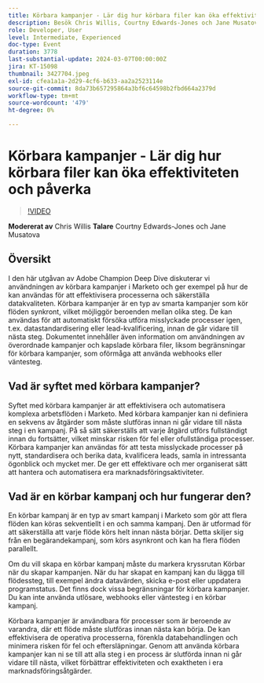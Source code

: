 ```yaml
---
title: Körbara kampanjer - Lär dig hur körbara filer kan öka effektiviteten och påverka
description: Besök Chris Willis, Courtny Edwards-Jones och Jane Musatova i denna Adobe Champion Deep Dive för att lära dig hur körbara kampanjer i Marketo kan effektivisera processer, säkerställa datakvalitet och automatisera komplexa arbetsflöden, med praktiska exempel och fokus på att minimera fel och eftersläpningar.
role: Developer, User
level: Intermediate, Experienced
doc-type: Event
duration: 3778
last-substantial-update: 2024-03-07T00:00:00Z
jira: KT-15098
thumbnail: 3427704.jpeg
exl-id: cfea1a1a-2d29-4cf6-b633-aa2a2523114e
source-git-commit: 8da73b657295864a3bf6c64598b2fbd664a2379d
workflow-type: tm+mt
source-wordcount: '479'
ht-degree: 0%

---
```


# Körbara kampanjer - Lär dig hur körbara filer kan öka effektiviteten och påverka

>[!VIDEO](https://video.tv.adobe.com/v/3427704/?learn=on)

**Modererat av** Chris Willis
**Talare** Courtny Edwards-Jones och Jane Musatova

## Översikt

I den här utgåvan av Adobe Champion Deep Dive diskuterar vi användningen av körbara kampanjer i Marketo och ger exempel på hur de kan användas för att effektivisera processerna och säkerställa datakvaliteten. Körbara kampanjer är en typ av smarta kampanjer som kör flöden synkront, vilket möjliggör beroenden mellan olika steg. De kan användas för att automatiskt försöka utföra misslyckade processer igen, t.ex. datastandardisering eller lead-kvalificering, innan de går vidare till nästa steg. Dokumentet innehåller även information om användningen av överordnade kampanjer och kapslade körbara filer, liksom begränsningar för körbara kampanjer, som oförmåga att använda webhooks eller väntesteg.

## Vad är syftet med körbara kampanjer?

Syftet med körbara kampanjer är att effektivisera och automatisera komplexa arbetsflöden i Marketo. Med körbara kampanjer kan ni definiera en sekvens av åtgärder som måste slutföras innan ni går vidare till nästa steg i en kampanj. På så sätt säkerställs att varje åtgärd utförs fullständigt innan du fortsätter, vilket minskar risken för fel eller ofullständiga processer. Körbara kampanjer kan användas för att testa misslyckade processer på nytt, standardisera och berika data, kvalificera leads, samla in intressanta ögonblick och mycket mer. De ger ett effektivare och mer organiserat sätt att hantera och automatisera era marknadsföringsaktiviteter.

## Vad är en körbar kampanj och hur fungerar den?

En körbar kampanj är en typ av smart kampanj i Marketo som gör att flera flöden kan köras sekventiellt i en och samma kampanj. Den är utformad för att säkerställa att varje flöde körs helt innan nästa börjar. Detta skiljer sig från en begärandekampanj, som körs asynkront och kan ha flera flöden parallellt.

Om du vill skapa en körbar kampanj måste du markera kryssrutan Körbar när du skapar kampanjen. När du har skapat en kampanj kan du lägga till flödessteg, till exempel ändra datavärden, skicka e-post eller uppdatera programstatus. Det finns dock vissa begränsningar för körbara kampanjer. Du kan inte använda utlösare, webhooks eller väntesteg i en körbar kampanj.

Körbara kampanjer är användbara för processer som är beroende av varandra, där ett flöde måste slutföras innan nästa kan börja. De kan effektivisera de operativa processerna, förenkla databehandlingen och minimera risken för fel och eftersläpningar. Genom att använda körbara kampanjer kan ni se till att alla steg i en process är slutförda innan ni går vidare till nästa, vilket förbättrar effektiviteten och exaktheten i era marknadsföringsåtgärder.
